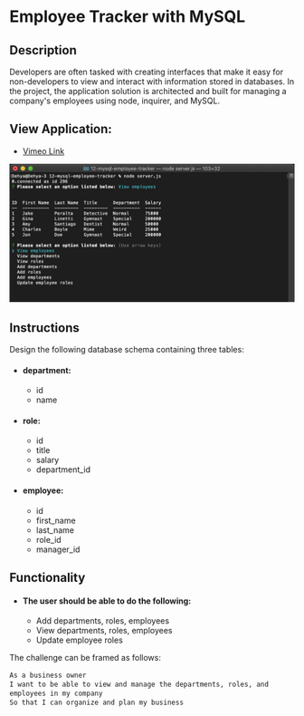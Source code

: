 # Employee Tracker with MySQL

## Description

Developers are often tasked with creating interfaces that make it easy for non-developers to view and interact with information stored in databases. In the project, the application solution is architected and built for managing a company's employees using node, inquirer, and MySQL.

## View Application:

* [Vimeo Link](https://vimeo.com/456706895)

<img src="./assets/employee-tracker.png" alt="employee tracker node application">

## Instructions

Design the following database schema containing three tables:
* #### department:
  * id
  * name

* #### role:
  * id
  * title
  * salary
  * department_id

* #### employee:
  * id
  * first_name
  * last_name
  * role_id
  * manager_id

## Functionality

* #### The user should be able to do the following:
  * Add departments, roles, employees
  * View departments, roles, employees
  * Update employee roles
  
 The challenge can be framed as follows:

  ```
  As a business owner
  I want to be able to view and manage the departments, roles, and employees in my company
  So that I can organize and plan my business
  ```
